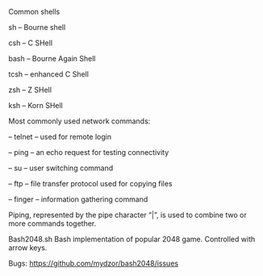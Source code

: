 Common shells

sh – Bourne shell

csh – C SHell

bash – Bourne Again Shell

tcsh – enhanced C Shell

zsh – Z SHell

ksh – Korn SHell



Most commonly used network commands:

– telnet – used for remote login

– ping – an echo request for testing connectivity

– su – user switching command

– ftp – file transfer protocol used for copying files

– finger – information gathering command


Piping, represented by the pipe character “|”, is used to combine two or more commands together.


Bash2048.sh
Bash implementation of popular 2048 game.
Controlled with arrow keys.

Bugs: https://github.com/mydzor/bash2048/issues
